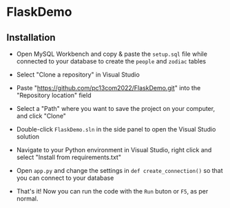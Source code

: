 # FlaskDemo

## Installation

- Open MySQL Workbench and copy & paste the `setup.sql` file while connected to your database to create the `people` and `zodiac` tables

- Select "Clone a repository" in Visual Studio
- Paste "https://github.com/pc13com2022/FlaskDemo.git" into the "Repository location" field
- Select a "Path" where you want to save the project on your computer, and click "Clone"
- Double-click `FlaskDemo.sln` in the side panel to open the Visual Studio solution
- Navigate to your Python environment in Visual Studio, right click and select "Install from requirements.txt"
- Open `app.py` and change the settings in `def create_connection()` so that you can connect to your database
- That's it! Now you can run the code with the `Run` buton or `F5`, as per normal.
